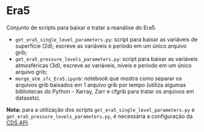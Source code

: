 # Era5 

Conjunto de scripts para baixar e tratar a reanálise do Era5.

* `get_era5_single_level_parameters.py`: script para baixar as variáveis de superfície (2d), escreve as variáveis e período em um único arquivo grib;
* `get_era5_pressure_levels_parameters.py`: script para baixar as variáveis atmosféricas (3d), escreve as variáveis, níveis e período em um único arquivo grib;
* `merge_atm_sfc_Era5.ipynb`: notebook que mostra como separar os arquivos grib baixados em 1 arquivo grib por tempo (utiliza algumas bibliotecas do Python - Xarray, Zarr e cfgrib para tratar os arquivos em datasets).

**Nota:** para a utilização dos scripts `get_era5_single_level_parameters.py` e `get_era5_pressure_levels_parameters.py`, é necessária a configuração da [CDS API](https://cds.climate.copernicus.eu/api-how-to).
